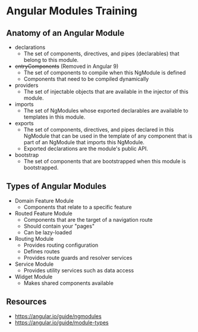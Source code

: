 # Angular Modules Training

## Anatomy of an Angular Module

- declarations
  - The set of components, directives, and pipes (declarables) that belong to this module.
- ~~entryComponents~~ (Removed in Angular 9)
  - The set of components to compile when this NgModule is defined
  - Components that need to be compiled dynamically
- providers
  - The set of injectable objects that are available in the injector of this module.
- imports
  - The set of NgModules whose exported declarables are available to templates in this module.
- exports
  - The set of components, directives, and pipes declared in this NgModule that can be used in the template of any component that is part of an NgModule that imports this NgModule.
  - Exported declarations are the module's public API.
- bootstrap
  - The set of components that are bootstrapped when this module is bootstrapped.

## Types of Angular Modules

- Domain Feature Module
  - Components that relate to a specific feature
- Routed Feature Module
  - Components that are the target of a navigation route
  - Should contain your "pages"
  - Can be lazy-loaded
- Routing Module
  - Provides routing configuration
  - Defines routes
  - Provides route guards and resolver services
- Service Module
  - Provides utility services such as data access
- Widget Module
  - Makes shared components available

## Resources

- https://angular.io/guide/ngmodules
- https://angular.io/guide/module-types
